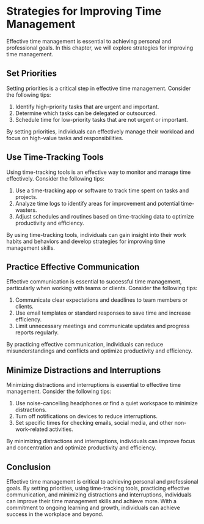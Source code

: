Strategies for Improving Time Management
==================================================================================

Effective time management is essential to achieving personal and professional goals. In this chapter, we will explore strategies for improving time management.

Set Priorities
--------------

Setting priorities is a critical step in effective time management. Consider the following tips:

1. Identify high-priority tasks that are urgent and important.
2. Determine which tasks can be delegated or outsourced.
3. Schedule time for low-priority tasks that are not urgent or important.

By setting priorities, individuals can effectively manage their workload and focus on high-value tasks and responsibilities.

Use Time-Tracking Tools
-----------------------

Using time-tracking tools is an effective way to monitor and manage time effectively. Consider the following tips:

1. Use a time-tracking app or software to track time spent on tasks and projects.
2. Analyze time logs to identify areas for improvement and potential time-wasters.
3. Adjust schedules and routines based on time-tracking data to optimize productivity and efficiency.

By using time-tracking tools, individuals can gain insight into their work habits and behaviors and develop strategies for improving time management skills.

Practice Effective Communication
--------------------------------

Effective communication is essential to successful time management, particularly when working with teams or clients. Consider the following tips:

1. Communicate clear expectations and deadlines to team members or clients.
2. Use email templates or standard responses to save time and increase efficiency.
3. Limit unnecessary meetings and communicate updates and progress reports regularly.

By practicing effective communication, individuals can reduce misunderstandings and conflicts and optimize productivity and efficiency.

Minimize Distractions and Interruptions
---------------------------------------

Minimizing distractions and interruptions is essential to effective time management. Consider the following tips:

1. Use noise-cancelling headphones or find a quiet workspace to minimize distractions.
2. Turn off notifications on devices to reduce interruptions.
3. Set specific times for checking emails, social media, and other non-work-related activities.

By minimizing distractions and interruptions, individuals can improve focus and concentration and optimize productivity and efficiency.

Conclusion
----------

Effective time management is critical to achieving personal and professional goals. By setting priorities, using time-tracking tools, practicing effective communication, and minimizing distractions and interruptions, individuals can improve their time management skills and achieve more. With a commitment to ongoing learning and growth, individuals can achieve success in the workplace and beyond.
